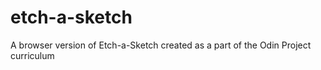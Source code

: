 # etch-a-sketch
A browser version of Etch-a-Sketch  created as a part of the Odin Project curriculum 
